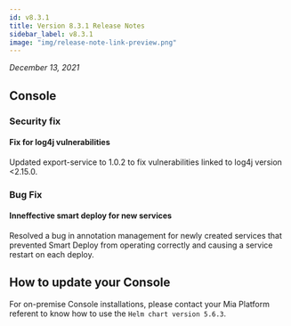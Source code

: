 ```yaml
---
id: v8.3.1
title: Version 8.3.1 Release Notes
sidebar_label: v8.3.1
image: "img/release-note-link-preview.png"
---
```


_December 13, 2021_

## Console

### Security fix

#### Fix for log4j vulnerabilities

Updated export-service to 1.0.2 to fix vulnerabilities linked to log4j version <2.15.0.

### Bug Fix

#### Inneffective smart deploy for new services

Resolved a bug in annotation management for newly created services that prevented Smart Deploy from operating correctly and causing a service restart on each deploy.

## How to update your Console

For on-premise Console installations, please contact your Mia Platform referent to know how to use the `Helm chart version 5.6.3`.
